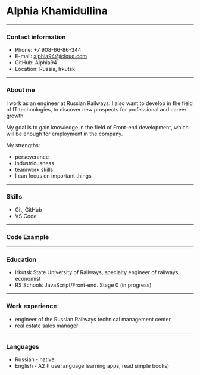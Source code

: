 # Alphia Khamidullina
***
### Contact information
* Phone: +7 908-66-86-344 
* E-mail: alphia94@icloud.com
* GitHub: Alphia94
* Location: Russia, Irkutsk
***
### About me 
I work as an engineer at Russian Railways. I also want to develop in the field of IT technologies, to discover new prospects for professional and career growth.

My goal is to gain knowledge in the field of Front-end development, which will be enough for employment in the company.

My strengths:
* perseverance
* industriousness
* teamwork skills
* I can focus on important things
***
### Skills
* Git, GitHub
* VS Code
***
### Code Example
***
### Education
* Irkutsk State University of Railways, specialty engineer of railways, economist
* RS Schools JavaScript/Front-end. Stage 0 (in progress)
***
### Work experience
* engineer of the Russian Railways technical management center
* real estate sales manager
***
### Languages
* Russian - native
* English - A2 (I use language learning apps, read simple books)